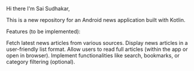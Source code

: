 Hi  there I'm Sai Sudhakar,

This is a new repository for an Android news application built with Kotlin.

Features (to be implemented):

Fetch latest news articles from various sources.
Display news articles in a user-friendly list format.
Allow users to read full articles (within the app or open in browser).
Implement functionalities like search, bookmarks, or category filtering (optional).
